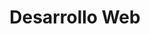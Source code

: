 ---
name: Formación Profesional Superior
title: Desarrollo Web
description: Este programa me proporcionó conocimientos y habilidades integrales en desarrollo web, incluyendo tecnologías de front-end y back-end, bases de datos y principios de diseño web.
---